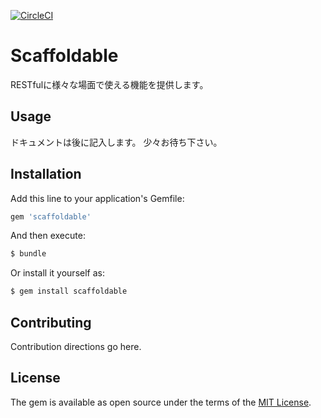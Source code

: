 [![CircleCI](https://circleci.com/gh/radicodeinc/scaffoldable.svg?style=svg)](https://circleci.com/gh/radicodeinc/scaffoldable)

# Scaffoldable
RESTfulに様々な場面で使える機能を提供します。

## Usage

ドキュメントは後に記入します。
少々お待ち下さい。

## Installation
Add this line to your application's Gemfile:

```ruby
gem 'scaffoldable'
```

And then execute:
```bash
$ bundle
```

Or install it yourself as:
```bash
$ gem install scaffoldable
```

## Contributing
Contribution directions go here.

## License
The gem is available as open source under the terms of the [MIT License](https://opensource.org/licenses/MIT).

